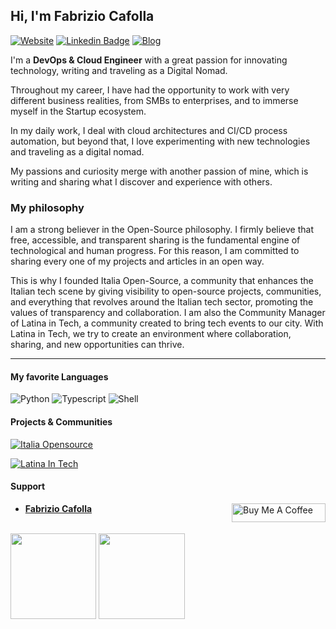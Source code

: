 ## Hi, I'm Fabrizio Cafolla

[![Website](https://img.shields.io/badge/-Website-green?style=flat-square&&logoColor=white)](https://fabriziocafolla.com/)
[![Linkedin Badge](https://img.shields.io/badge/-LinkedIn-0e76a8?style=flat-square&logo=LinkedIn&logoColor=white)](https://www.linkedin.com/in/fabrizio-cafolla)
[![Blog](https://img.shields.io/badge/-Substack-orange?style=flat-square&logo=Substack&logoColor=white)](https://fabriziocafolla.substack.com/)

I'm a **DevOps & Cloud Engineer** with a great passion for innovating technology, writing and traveling as a Digital Nomad.

Throughout my career, I have had the opportunity to work with very different business realities, from SMBs to enterprises, and to immerse myself in the Startup ecosystem.

In my daily work, I deal with cloud architectures and CI/CD process automation, but beyond that, I love experimenting with new technologies and traveling as a digital nomad.

My passions and curiosity merge with another passion of mine, which is writing and sharing what I discover and experience with others.

### My philosophy

I am a strong believer in the Open-Source philosophy. I firmly believe that free, accessible, and transparent sharing is the fundamental engine of technological and human progress. For this reason, I am committed to sharing every one of my projects and articles in an open way.

This is why I founded Italia Open-Source, a community that enhances the Italian tech scene by giving visibility to open-source projects, communities, and everything that revolves around the Italian tech sector, promoting the values of transparency and collaboration.
I am also the Community Manager of Latina in Tech, a community created to bring tech events to our city. With Latina in Tech, we try to create an environment where collaboration, sharing, and new opportunities can thrive.

---

#### My favorite Languages

![Python](https://img.shields.io/badge/-Python-fff?&logo=python)
![Typescript](https://img.shields.io/badge/-Typescript-fff?&logo=Typescript)
![Shell](https://img.shields.io/badge/-Shell-fff?&logo=shell&logoColor=007ACC)

#### Projects & Communities

[![Italia Opensource](https://img.shields.io/badge/Italia%20Opensource-organization-brightgreen?logo=github)](https://github.com/italia-opensource)

[![Latina In Tech](https://img.shields.io/badge/Latina%20in%20Tech-organization-blue?logo=github)](https://github.com/latina-in-tech)

#### Support

- **[Fabrizio Cafolla](https://www.buymeacoffee.com/fabriziocafolla)**
  <a href="https://www.buymeacoffee.com/fabriziocafolla" target="_blank"><img  align="right" src="https://www.buymeacoffee.com/assets/img/custom_images/orange_img.png" alt="Buy Me A Coffee" style="height: 30px !important; width: 150px !important" ></a>
  
<br><img height="137.3px" src="https://github-readme-stats.vercel.app/api?username=FabrizioCafolla&hide_title=true&hide_border=true&show_icons=true&include_all_commits=true&count_private=true&line_height=21&text_color=000&icon_color=000&theme=graywhite" />
<img height="137.3px" src="https://github-readme-stats.vercel.app/api/top-langs/?username=FabrizioCafolla&hide=html&hide_title=true&hide_border=true&layout=compact&langs_count=7&exclude_repo=comp426&text_color=000&icon_color=ffftheme=graywhite" />
